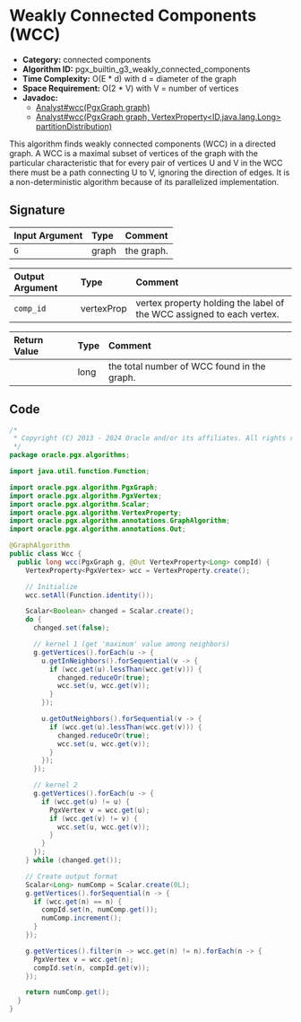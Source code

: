 # Weakly Connected Components (WCC)

- **Category:** connected components
- **Algorithm ID:** pgx_builtin_g3_weakly_connected_components
- **Time Complexity:** O(E * d) with d = diameter of the graph
- **Space Requirement:** O(2 * V) with V = number of vertices
- **Javadoc:**
  - [Analyst#wcc(PgxGraph graph)](https://docs.oracle.com/en/database/oracle/property-graph/24.3/spgjv/oracle/pgx/api/Analyst.html#wcc_oracle_pgx_api_PgxGraph_)
  - [Analyst#wcc(PgxGraph graph, VertexProperty<ID,java.lang.Long> partitionDistribution)](https://docs.oracle.com/en/database/oracle/property-graph/24.3/spgjv/oracle/pgx/api/Analyst.html#wcc_oracle_pgx_api_PgxGraph_oracle_pgx_api_VertexProperty_)

This algorithm finds weakly connected components (WCC) in a directed graph. A WCC is a maximal subset of vertices of the graph with the particular characteristic that for every pair of vertices U and V in the WCC there must be a path connecting U to V, ignoring the direction of edges. It is a non-deterministic algorithm because of its parallelized implementation.

## Signature

| Input Argument | Type | Comment |
| :--- | :--- | :--- |
| `G` | graph | the graph. |

| Output Argument | Type | Comment |
| :--- | :--- | :--- |
| `comp_id` | vertexProp<long> | vertex property holding the label of the WCC assigned to each vertex. |

| Return Value | Type | Comment |
| :--- | :--- | :--- |
| | long | the total number of WCC found in the graph. |

## Code

```java
/*
 * Copyright (C) 2013 - 2024 Oracle and/or its affiliates. All rights reserved.
 */
package oracle.pgx.algorithms;

import java.util.function.Function;

import oracle.pgx.algorithm.PgxGraph;
import oracle.pgx.algorithm.PgxVertex;
import oracle.pgx.algorithm.Scalar;
import oracle.pgx.algorithm.VertexProperty;
import oracle.pgx.algorithm.annotations.GraphAlgorithm;
import oracle.pgx.algorithm.annotations.Out;

@GraphAlgorithm
public class Wcc {
  public long wcc(PgxGraph g, @Out VertexProperty<Long> compId) {
    VertexProperty<PgxVertex> wcc = VertexProperty.create();

    // Initialize
    wcc.setAll(Function.identity());

    Scalar<Boolean> changed = Scalar.create();
    do {
      changed.set(false);

      // kernel 1 (get 'maximum' value among neighbors)
      g.getVertices().forEach(u -> {
        u.getInNeighbors().forSequential(v -> {
          if (wcc.get(u).lessThan(wcc.get(v))) {
            changed.reduceOr(true);
            wcc.set(u, wcc.get(v));
          }
        });

        u.getOutNeighbors().forSequential(v -> {
          if (wcc.get(u).lessThan(wcc.get(v))) {
            changed.reduceOr(true);
            wcc.set(u, wcc.get(v));
          }
        });
      });

      // kernel 2
      g.getVertices().forEach(u -> {
        if (wcc.get(u) != u) {
          PgxVertex v = wcc.get(u);
          if (wcc.get(v) != v) {
            wcc.set(u, wcc.get(v));
          }
        }
      });
    } while (changed.get());

    // Create output format
    Scalar<Long> numComp = Scalar.create(0L);
    g.getVertices().forSequential(n -> {
      if (wcc.get(n) == n) {
        compId.set(n, numComp.get());
        numComp.increment();
      }
    });

    g.getVertices().filter(n -> wcc.get(n) != n).forEach(n -> {
      PgxVertex v = wcc.get(n);
      compId.set(n, compId.get(v));
    });

    return numComp.get();
  }
}
```
